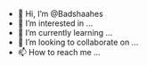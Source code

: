 - 👋 Hi, I’m @Badshaahes
- 👀 I’m interested in ...
- 🌱 I’m currently learning ...
- 💞️ I’m looking to collaborate on ...
- 📫 How to reach me ...

<!---
Badshaahes/Badshaahes is a ✨ special ✨ repository because its `README.md` (this file) appears on your GitHub profile.
You can click the Preview link to take a look at your changes.
--->
